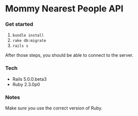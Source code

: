 # Mommy Nearest People API

### Get started
1. `bundle install`
2. `rake db:migrate`
3. `rails s`

After those steps, you should be able to connect to the server.

### Tech
- Rails 5.0.0.beta3
- Ruby 2.3.0p0

### Notes
Make sure you use the correct version of Ruby.
